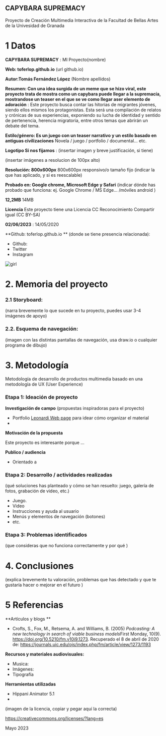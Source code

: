 ## CAPYBARA SUPREMACY

Proyecto de Creación Multimedia Interactiva de la  Facultad de Bellas Artes de la Univesidad de Granada



# 1 Datos 



**CAPYBARA SUPREMACY** : MI Proyecto(nombre)

**Web: toferlop.github.io**   (url github.io)

**Autor:Tomás Fernández López**  (Nombre apellidos)

**Resumen: Con una idea surgida de un meme que se hizo viral, este proyecto trata de mostra como un capybara puede llegar a la supremacía, mostrandose un teaser en el que se ve como llegar aser elemento de adoración** : Este proyecto busca contar las hitorias de migrantes jóvenes, siendo ellos mismos los protagonistas. Esta será una compilación de relatos y crónicas de sus experiencias, exponiendo su lucha de identidad y sentido de pertenencia, herencia migratoria, entre otros temas que abrirán un debate del tema.

**Estilo/género: Es un juego con un teaser narrativo y un estilo basado en antiguas civilizaciones**  Novela / juego / portfolio / documental... etc.

**Logotipo Si nos fijamos** : (insertar imagen y breve justificación, si  tiene) 

(insertar imágenes a resolucion de 100px alto)

**Resolución: 800x600px** 800x600px responsivo/o tamaño fijo (indicar la que has aplicado, y si es reescalable)

**Probado en: Google chrome, Microsoft Edge y Safari**   (indicar dónde has probado que funciona: ej. Google Chrome / MS Edge... /móviles android )

**12,2MB** 14MB 

**Licencia** Este proyecto tiene una Licencia CC Reconocimiento Compartir igual (CC BY-SA)

**02/06/2023** : 14/05/2020

**Github: toferlop.github.io
** (donde se tiene presencia relacionada):

- Github:
- Twitter
- Instagram


![girl](https://github.com/mgea/cmi20/blob/master/WalkingGirl_front01.png)

# 2. Memoria del proyecto 

### 2.1 Storyboard: 



(narra brevemente lo que sucede en tu proyecto, puedes usar 3-4 imágenes de apoyo)



### 2.2. Esquema de navegación:



(imagen con las distintas pantallas de navegación, usa draw.io o cualquier programa de dibujo)







# 3. Metodología

Metodología de desarrollo de productos multimedia basado en una metodología de UX (User Experience)



### Etapa 1: Ideación de proyecto

**Investigación de campo** (propuestas inspiradoras para el proyecto)

- Portfolio [Leonardi Web page](http://www.rleonardi.com/interactive-resume/) para idear cómo organizar el material
- 



**Motivación de la propuesta** 

Este  proyecto es interesante porque ... 



**Publico / audiencia**

- Orientado a 





### Etapa 2: Desarrollo / actividades realizadas

(qué soluciones has planteado y cómo se han resuelto: juego, galería de fotos, grabación de video, etc.)

- Juego. 
- Video 
- Instrucciones y ayuda al usuario 
- Menús y elementos de navegación (botones)
- etc.



### Etapa 3: Problemas identificados

(que consideras que no  funciona correctamente y por qué )



# 4. Conclusiones 

(explica brevemente tu valoración, problemas que has detectado y que te gustaría hacer o mejorar en el futuro )







# 5 Referencias 

**Artículos y blogs ** 

- Crofts, S., Fox, M., Retsema, A. and Williams, B. (2005) *Podcasting: A new technology in search of viable business models*First Monday, 10(9). https://doi.org/10.5210/fm.v10i9.1273. Recuperado el 8 de abril de 2020 de: https://journals.uic.edu/ojs/index.php/fm/article/view/1273/1193

**Recursos y materiales audiovisuales:**

* Musica:  
* Imágenes:  
* Tipografía

**Herramientas utilizadas**

- Hippani Animator 5.1
- 



(imagen de la licencia, copiar y pegar aquí la correcta)

https://creativecommons.org/licenses/?lang=es

Mayo 2023
